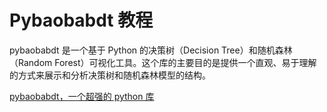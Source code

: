 # Pybaobabdt 教程

<show-structure depth="2"/>

pybaobabdt 是一个基于 Python 的决策树（Decision Tree）和随机森林（Random Forest）可视化工具。这个库的主要目的是提供一个直观、易于理解的方式来展示和分析决策树和随机森林模型的结构。


<seealso>
<category ref="ref_docs">
    <a href="https://mp.weixin.qq.com/s/x9UaZWgfS2mwb7oN2Rn-Ow">pybaobabdt，一个超强的 python 库</a>
</category>
<category ref="ref_github">
</category>
</seealso>